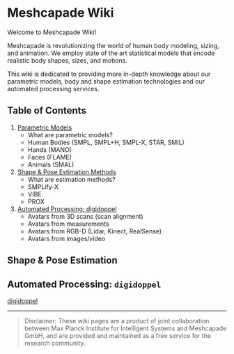 # Meshcapade Wiki

Welcome to Meshcapade Wiki! 

Meshcapade is revolutionizing the world of human body modeling, sizing, and animation.
We employ state of the art statistical models that encode realistic body shapes, sizes, and motions. 

This wiki is dedicated to providing more in-depth knowledge about our parametric models, body and shape estimation technologies and our automated processing services.

## Table of Contents
1. [Parametric Models](./wiki/parametric_models.md)
    *  What are parametric models? 
    *  Human Bodies (SMPL, SMPL+H, SMPL-X, STAR, SMIL)
    *  Hands (MANO)
    *  Faces (FLAME)
    *  Animals (SMAL)
2. [Shape & Pose Estimation Methods](./wiki/shape-pose-estimation.md)
    * What are estimation methods?
    * SMPLify-X
    * VIBE
    * PROX
3. [Automated Processing; digidoppel](https://digidoppel.com/)
    * Avatars from 3D scans (scan alignment)
    * Avatars from measurements
    * Avatars from RGB-D (Lidar, Kinect, RealSense)
    * Avatars from images/video


## Shape & Pose Estimation


## Automated Processing: `digidoppel`
[digidoppel](https://digidoppel.com/)



-----------
> Disclaimer: These wiki pages are a product of joint collaboration between Max Planck Institute for Intelligent Systems and Meshcapade GmbH, and are provided and maintained as a free service for the research community.   